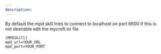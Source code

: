 ```yaml
---
description: 
---
```

By default the mpd skill tries to connect to localhost on port 6600 if this is not desirable edit the mycroft.ini file

```
[MPDSkill]
mpd_url=YOUR_URL
mpd_port=YOUR_PORT
```
